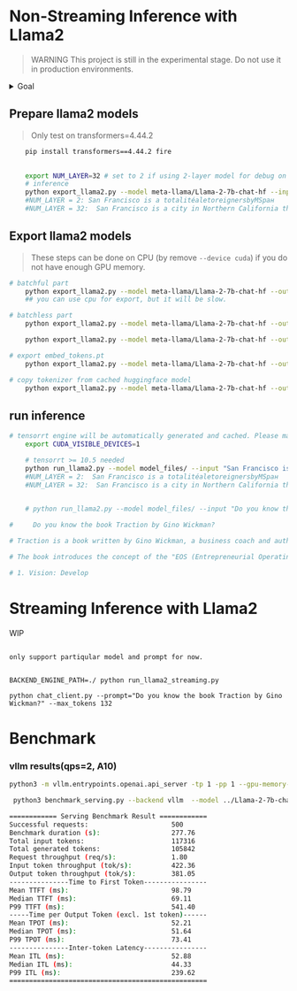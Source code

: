 # Non-Streaming Inference with Llama2

> WARNING
This project is still in the experimental stage. Do not use it in production environments. 

<details>
<summary>Goal</summary>
The final goal is that, we want serve LLM mainly with TensorRT, but with no dependency on TensorRT-LLM or Triton server. We segment layers based on whether they can be batched with respect to the sequence length's dimension. The model is divided into two parts: batchful and batchless. Model parameters are (mainly) located in the batchful part, whereas the batchless part consists of positional encoding and parameter-free self-attention. After masking the batchless part, we perform a complete trace.

Traditional dynamic batching can be applied the batchful part. We isolate the batchless part as a separate custom sub-graph/(function in future) and implement it using a TensorRT plugin. This plugin does nothing but direct the batchless part to a dedicated TorchPipe server. The management and resource(e.g. kvcache) control operate entirely independently of TensorRT.

The computation for the batchless part could be implemented as a standalone CUDA kernel. However, for simplicity, we have chosen to trace and implement it using TensorRT. TensorRT may internally optimize computations by matching flash attention patterns. The verbose information from TensorRT indicates that it has identified and reassigned Myelin backends for Self-Attention nodes (i.e., /MatMul_1, /Softmax, /MatMul).
</details>

## Prepare llama2 models
> Only test on transformers=4.44.2
    
```bash
    pip install transformers==4.44.2 fire
    

    export NUM_LAYER=32 # set to 2 if using 2-layer model for debug on 12GB-GPU.
    # inference
    python export_llama2.py --model meta-llama/Llama-2-7b-chat-hf --input "San Francisco is a" --test --num_layers $NUM_LAYER 
    #NUM_LAYER = 2: San Francisco is a totalitéaletoreignersbyMSран
    #NUM_LAYER = 32:  San Francisco is a city in Northern California that is known
```

## Export llama2 models
> These steps can be done on CPU (by remove `--device cuda`) if you do not have enough GPU memory.

```bash
# batchful part
    python export_llama2.py --model meta-llama/Llama-2-7b-chat-hf --output_dir model_files/ --export batchful --num_layers $NUM_LAYER --device cuda
    ## you can use cpu for export, but it will be slow.

# batchless part
    python export_llama2.py --model meta-llama/Llama-2-7b-chat-hf --output_dir model_files/ --export prefill_batchless  

    python export_llama2.py --model meta-llama/Llama-2-7b-chat-hf --output_dir model_files/ --export decode_batchless  

# export embed_tokens.pt
    python export_llama2.py --model meta-llama/Llama-2-7b-chat-hf --output_dir model_files/ --export embed_tokens

# copy tokenizer from cached huggingface model
    python export_llama2.py --model meta-llama/Llama-2-7b-chat-hf --output_dir model_files/ --export tokenizer

```

## run inference
```bash
# tensorrt engine will be automatically generated and cached. Please make sure there are enough GPU memory, or you can generate the engines multiple times.
    export CUDA_VISIBLE_DEVICES=1

    # tensorrt >= 10.5 needed
    python run_llama2.py --model model_files/ --input "San Francisco is a" 
    #NUM_LAYER = 2:  San Francisco is a totalitéaletoreignersbyMSран
    #NUM_LAYER = 32:  San Francisco is a city in Northern California that is known


    # python run_llama2.py --model model_files/ --input "Do you know the book Traction by Gino Wickman" --max_tokens 132
    
#     Do you know the book Traction by Gino Wickman?

# Traction is a book written by Gino Wickman, a business coach and author, that provides a framework for creating a successful business. The book focuses on the importance of having a clear vision, establishing a strong leadership team, and implementing a set of core values that guide decision-making.

# The book introduces the concept of the "EOS (Entrepreneurial Operating System)," which is a set of tools and processes that help businesses achieve their goals and create a sustainable, successful organization. The EOS framework includes six key components:

# 1. Vision: Develop
```



# Streaming Inference with Llama2
WIP


```

only support partiqular model and prompt for now.
 

BACKEND_ENGINE_PATH=./ python run_llama2_streaming.py 

python chat_client.py --prompt="Do you know the book Traction by Gino Wickman?" --max_tokens 132  
```



# Benchmark



### vllm results(qps=2, A10)

```bash
python3 -m vllm.entrypoints.openai.api_server -tp 1 -pp 1 --gpu-memory-utilization 0.95         --model ../Llama-2-7b-chat-hf/ --port 8000 --disable-log-stats --disable-log-requests 

 python3 benchmark_serving.py --backend vllm  --model ../Llama-2-7b-chat-hf/         --dataset-name sharegpt --dataset-path ../ShareGPT_V3_unfiltered_cleaned_split.json         --num-prompts 500 --port 8000 --save-result --result-dir results/ --result-filename vllm_llama7B_tp1_qps_2.json --request-rate 2   
```

```bash
============ Serving Benchmark Result ============
Successful requests:                     500       
Benchmark duration (s):                  277.76    
Total input tokens:                      117316    
Total generated tokens:                  105842    
Request throughput (req/s):              1.80      
Input token throughput (tok/s):          422.36    
Output token throughput (tok/s):         381.05    
---------------Time to First Token----------------
Mean TTFT (ms):                          98.79     
Median TTFT (ms):                        69.11     
P99 TTFT (ms):                           541.40    
-----Time per Output Token (excl. 1st token)------
Mean TPOT (ms):                          52.21     
Median TPOT (ms):                        51.64     
P99 TPOT (ms):                           73.41     
---------------Inter-token Latency----------------
Mean ITL (ms):                           52.88     
Median ITL (ms):                         44.33     
P99 ITL (ms):                            239.62    
==================================================
```

